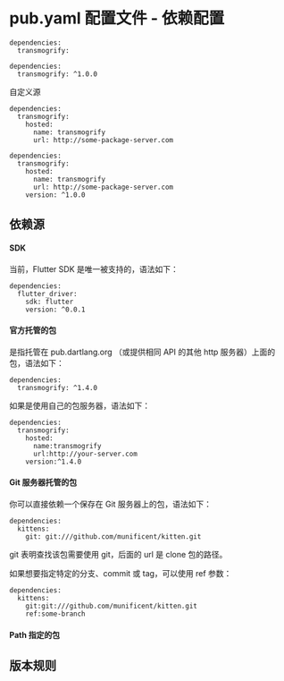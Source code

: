 # pub.yaml 配置文件 - 依赖配置



```
dependencies:
  transmogrify:
```

```
dependencies:
  transmogrify: ^1.0.0
```

自定义源
```
dependencies:
  transmogrify:
    hosted:
      name: transmogrify
      url: http://some-package-server.com
```

```
dependencies:
  transmogrify:
    hosted:
      name: transmogrify
      url: http://some-package-server.com
    version: ^1.0.0
```

## 依赖源
#### SDK
当前，Flutter SDK 是唯一被支持的，语法如下：

```
dependencies:
  flutter_driver:
    sdk: flutter
    version: ^0.0.1
```

#### 官方托管的包
是指托管在 pub.dartlang.org （或提供相同 API 的其他 http 服务器）上面的包，语法如下：

```
dependencies:
  transmogrify: ^1.4.0
```

如果是使用自己的包服务器，语法如下：

```
dependencies:
  transmogrify:
    hosted:
      name:transmogrify
      url:http://your-server.com
    version:^1.4.0
```

#### Git 服务器托管的包
你可以直接依赖一个保存在 Git 服务器上的包，语法如下：

```
dependencies:
  kittens:
    git: git:///github.com/munificent/kitten.git
```

git 表明查找该包需要使用 git，后面的 url 是 clone 包的路径。

如果想要指定特定的分支、commit 或 tag，可以使用 ref 参数：

```
dependencies:
  kittens:
    git:git:///github.com/munificent/kitten.git
    ref:some-branch
```
#### Path 指定的包

## 版本规则
